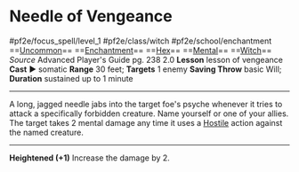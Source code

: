 # Needle of Vengeance
#pf2e/focus_spell/level_1 #pf2e/class/witch #pf2e/school/enchantment 
==[Uncommon](rules/traits/uncommon.md)== ==[Enchantment](rules/traits/enchantment.md)== ==[Hex](../../../Traits/Hex.md)== ==[Mental](rules/traits/mental.md)== ==[Witch](../../../Traits/Witch.md)==
*Source* Advanced Player's Guide pg. 238 2.0
**Lesson** lesson of vengeance
**Cast** ► somatic
**Range** 30 feet; **Targets** 1 enemy
**Saving Throw** basic Will; **Duration** sustained up to 1 minute

---
A long, jagged needle jabs into the target foe's psyche whenever it tries to attack a specifically forbidden creature. Name yourself or one of your allies. The target takes 2 mental damage any time it uses a [Hostile](../../../Conditions/Hostile.md) action against the named creature.

<hr>

**Heightened (+1)** Increase the damage by 2.